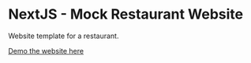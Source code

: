 # NextJS - Mock Restaurant Website

Website template for a restaurant.

[Demo the website here](https://fc-nextjs-sushi.netlify.app/)